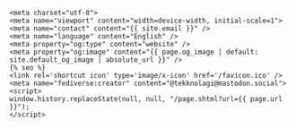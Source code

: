     <meta charset="utf-8">
    <meta name="viewport" content="width=device-width, initial-scale=1">
    <meta name="contact" content="{{ site.email }}" />
    <meta name="language" content="English" />
    <meta property="og:type" content="website" />
    <meta property="og:image" content="{{ page.og_image | default: site.default_og_image | absolute_url }}" />
    {% seo %}
    <link rel='shortcut icon' type='image/x-icon' href='/favicon.ico' />
    <meta name="fediverse:creator" content="@tekknolagi@mastodon.social">
    <script>
    window.history.replaceState(null, null, "/page.shtml?url={{ page.url }}");
    </script>
